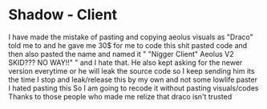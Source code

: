 # Shadow - Client

I have made the mistake of pasting and copying aeolus visuals as "Draco" told me to and he gave me 30$ for me to code this shit pasted code and then also pasted the name and named it " "Nigger Client" Aeolus V2 SKID??? NO WAY!!" " and I hate that. He also kept asking for the newer version everytime or he will leak the source code so I keep sending him its the time I stop and leak/release this by my own and not some lowlife paster I hated pasting this So I am going to recode it without pasting visuals/codes Thanks to those people who made me relize that draco isn't trusted
